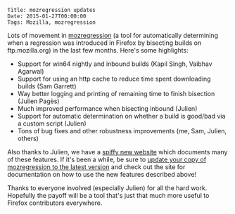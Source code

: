     Title: mozregression updates
    Date: 2015-01-27T00:00:00
    Tags: Mozilla, mozregression

Lots of movement in [mozregression][1] (a tool for automatically determining when a regression was introduced in Firefox by bisecting builds on ftp.mozilla.org) in the last few months. Here's some highlights:

- Support for win64 nightly and inbound builds (Kapil Singh, Vaibhav Agarwal)
- Support for using an http cache to reduce time spent downloading builds (Sam Garrett)
- Way better logging and printing of remaining time to finish bisection (Julien Pagès)
- Much improved performance when bisecting inbound (Julien)
- Support for automatic determination on whether a build is good/bad via a custom script (Julien)
- Tons of bug fixes and other robustness improvements (me, Sam, Julien, others)

Also thanks to Julien, we have a [spiffy new website][2] which documents many of these features. If it's been a while, be sure to [update your copy of mozregression to the latest version][3] and check out the site for documentation on how to use the new features described above!

Thanks to everyone involved (especially Julien) for all the hard work. Hopefully the payoff will be a tool that's just that much more useful to Firefox contributors everywhere.

[1]: http://mozilla.github.io/mozregression
[2]: http://mozilla.github.io/mozregression/
[3]: http://mozilla.github.io/mozregression/install.html
